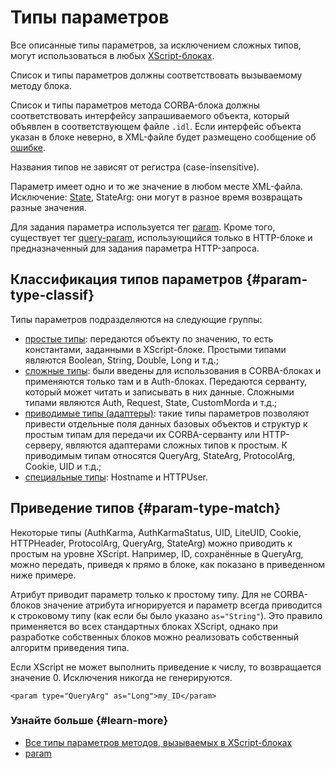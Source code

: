 # Типы параметров

Все описанные типы параметров, за исключением сложных типов, могут использоваться в любых [XScript-блоках](block-ov.md).

Список и типы параметров должны соответствовать вызываемому методу блока.

Список и типы параметров метода CORBA-блока должны соответствовать интерфейсу запрашиваемого объекта, который объявлен в соответствующем файле `.idl`. Если интерфейс объекта указан в блоке неверно, в XML-файле будет размещено сообщение об [ошибке](error-diag-ov.md).

Названия типов не зависят от регистра (case-insensitive).

Параметр имеет одно и то же значение в любом месте XML-файла. Исключение: [State](state-ov.md), StateArg: они могут в разное время возвращать разные значения.

Для задания параметра используется тег [param](../reference/param.md). Кроме того, существует тег [query-param](../reference/query-param.md), использующийся только в HTTP-блоке и предназначенный для задания параметра HTTP-запроса.

## Классификация типов параметров {#param-type-classif}

Типы параметров подразделяются на следующие группы:

- [простые типы](parameters-simple-ov.md): передаются объекту по значению, то есть константами, заданными в XScript-блоке. Простыми типами являются Boolean, String, Double, Long и т.д.;
- [сложные типы](parameters-complex-ov.md): были введены для использования в CORBA-блоках и применяются только там и в Auth-блоках. Передаются серванту, который может читать и записывать в них данные. Сложными типами являются Auth, Request, State, CustomMorda и т.д.;
- [приводимые типы (адаптеры)](parameters-matching-ov.md): такие типы параметров позволяют привести отдельные поля данных базовых объектов и структур к простым типам для передачи их CORBA-серванту или HTTP-серверу, являются адаптерами сложных типов к простым. К приводимым типам относятся QueryArg, StateArg, ProtocolArg, Cookie, UID и т.д.;
- [специальные типы](parameters-other-ov.md): Hostname и HTTPUser.

## Приведение типов {#param-type-match}

Некоторые типы (AuthKarma, AuthKarmaStatus, UID, LiteUID, Cookie, HTTPHeader, ProtocolArg, QueryArg, StateArg) можно приводить к простым на уровне XScript. Например, ID, сохранённые в QueryArg, можно передать, приведя к  прямо в блоке, как показано в приведенном ниже примере.

Атрибут  приводит параметр только к простому типу. Для не CORBA-блоков значение атрибута  игнорируется и параметр всегда приводится к строковому типу (как если бы было указано `as="String"`). Это правило применяется во всех стандартных блоках XScript, однако при разработке собственных блоков можно реализовать собственный алгоритм приведения типа.

Если XScript не может выполнить приведение к числу, то возвращается значение 0. Исключения никогда не генерируются.

```
<param type="QueryArg" as="Long">my_ID</param>
```

### Узнайте больше {#learn-more}
* [Все типы параметров методов, вызываемых в XScript-блоках](../appendices/block-param-types.md)
* [param](../reference/param.md)
